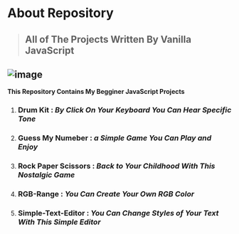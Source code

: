 # About Repository
>## All of The Projects Written By Vanilla JavaScript ## 
![image](https://github.com/user-attachments/assets/73335949-0564-409e-9262-5d2d53c39c7e
)
---
**This Repository Contains My Begginer JavaScript Projects**
1. ### Drum Kit : *By Click On Your Keyboard You Can Hear Specific Tone*
2. ### Guess My Numeber : *a Simple Game You Can Play and Enjoy*
3. ### Rock Paper Scissors : *Back to Your Childhood With This Nostalgic Game*
4. ### RGB-Range : *You Can Create Your Own RGB Color*
5. ### Simple-Text-Editor : *You Can Change Styles of Your Text With This Simple Editor*
